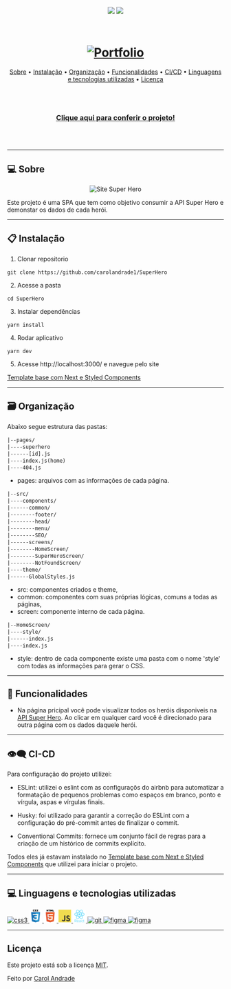 <p align='center'>
<img src="https://img.shields.io/badge/CarolAndrade-superhero-blue"/>
<img src="https://img.shields.io/website?url=https%3A%2F%2Fsuper-hero-beta.vercel.app%2F"/>
</p>
<br>

<h1 align='center'><a href="https://carol-portfolio.vercel.app/" target="_blank" rel="noopener noreferrer" title="Veja o Portfolio"><img src="https://i.postimg.cc/0jJG1nwF/SUPER-HERO.png" alt="Portfolio" width="800" height=""/></a></h1>

<p align="center">
 <a href="#-sobre">Sobre</a> •
 <a href="#-instalação">Instalação</a> •
 <a href="#-organização">Organização</a> • 
 <a href="#-funcionalidades">Funcionalidades</a> •
 <a href="#-ci-cd">CI/CD</a> • 
 <a href="#-linguagens-e-tecnologias-utilizadas">Linguagens e tecnologias utilizadas</a> • 
 <a href="#licença">Licença</a>
</p>
<br>
<br>

<h3 align="center"><a href="https://super-hero-beta.vercel.app/" target="_blank" rel="noopener noreferrer">Clique aqui para conferir o projeto!</a></h3><br>
<br>

---

## 💻 Sobre

<p align="center">
<img src="https://i.postimg.cc/3xGXctTv/heroes.png" alt="Site Super Hero" width="700" height=""/>
</p>
Este projeto é uma SPA que tem como objetivo consumir a API Super Hero e demonstar os dados de cada herói.

---

## 📋 Instalação

1. Clonar repositorio
```
git clone https://github.com/carolandrade1/SuperHero
```

2. Acesse a pasta
```
cd SuperHero
```

3. Instalar dependências
```
yarn install
```

4. Rodar aplicativo
```
yarn dev
```

5. Acesse http://localhost:3000/ e navegue pelo site

<a href="https://github.com/carolandrade1/template_next_styled" target="_blank" rel="noopener noreferrer">Template base com Next e Styled Components</a>

---

## 🗃 Organização
Abaixo segue estrutura das pastas:
```
|--pages/
|----superhero
|------[id].js
|----index.js(home)
|----404.js
```
- pages: arquivos com as informações de cada página.

```
|--src/
|----components/
|------common/
|--------footer/
|--------head/
|--------menu/
|--------SEO/
|------screens/
|--------HomeScreen/
|--------SuperHeroScreen/
|--------NotFoundScreen/
|----theme/
|------GlobalStyles.js
```
- src: componentes criados e theme,
- common: componentes com suas próprias lógicas, comuns a todas as páginas,
- screen: componente interno de cada página.

```
|--HomeScreen/
|----style/
|------index.js
|----index.js
```
- style: dentro de cada componente existe uma pasta com o nome 'style' com todas as informações para gerar o CSS.

---
 
## 🧠 Funcionalidades

- Na página pricipal você pode visualizar todos os heróis disponiveis na <a href="https://superheroapi.com/" target="_blank" rel="noopener noreferrer">API Super Hero</a>. Ao clicar em qualquer card você é direcionado para outra página com os dados daquele herói.

---

## 👁‍🗨 CI-CD

Para configuração do projeto utilizei:

- ESLint: utilizei o eslint com as configuraçõs do airbnb para automatizar a formatação de pequenos problemas como espaços em branco, ponto e vírgula, aspas e vírgulas finais.

- Husky: foi utilizado para garantir a correção do ESLint com a configuração do pré-commit antes de finalizar o commit.

- Conventional Commits: fornece um conjunto fácil de regras para a criação de um histórico de commits explícito.

Todos eles já estavam instalado no <a href="https://github.com/carolandrade1/template_next_styled" target="_blank" rel="noopener noreferrer">Template base com Next e Styled Components</a> que utilizei para iniciar o projeto.

---

## 💻 Linguagens e tecnologias utilizadas
<p align="left"> <a href="#" target="_blank"> <img src="https://cdn-images-1.medium.com/max/1200/1*y1fCsOVCYCTi1B9Q_0BOYg.png" alt="css3" width="30" height="30"/> </a> <a href="https://www.w3schools.com/css/" target="_blank"> <img src="https://raw.githubusercontent.com/devicons/devicon/master/icons/css3/css3-original-wordmark.svg" alt="css3" width="30" height="30"/> </a> <a href="https://www.w3.org/html/" target="_blank"> <img src="https://raw.githubusercontent.com/devicons/devicon/master/icons/html5/html5-original-wordmark.svg" alt="html5" width="30" height="30"/> </a> <a href="https://developer.mozilla.org/en-US/docs/Web/JavaScript" target="_blank"> <img src="https://raw.githubusercontent.com/devicons/devicon/master/icons/javascript/javascript-original.svg" alt="javascript" width="30" height="30"/> </a> <a href="https://reactjs.org/" target="_blank"> <img src="https://raw.githubusercontent.com/devicons/devicon/master/icons/react/react-original-wordmark.svg" alt="react" width="30" height="30"/> </a> <a href="https://git-scm.com/" target="_blank"> <img src="https://www.vectorlogo.zone/logos/git-scm/git-scm-icon.svg" alt="git" width="30" height="30"/> </a> <a href="https://nextjs.org/" target="_blank"> <img src="https://raw.githubusercontent.com/samfromaway/samfromaway/master/.github/images/nextjs.png" alt="figma" width="30" height="30"/> </a> <a href="https://www.figma.com/" target="_blank"> <img src="https://www.vectorlogo.zone/logos/figma/figma-icon.svg" alt="figma" width="30" height="30"/> </a> </p>

---

## Licença

Este projeto está sob a licença [MIT](./LICENSE).

Feito por [Carol Andrade](https://www.linkedin.com/in/carolandrade1/)